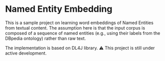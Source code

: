 # Named Entity Embedding

This is a sample project on learning word embeddings of Named Entities from textual content. The assumption here is that the input corpus is composed of a sequence of named entities (e.g., using their labels from the DBpedia ontology) rather than raw text.

The implementation is based on DL4J library. :warning: This project is still under active development.
